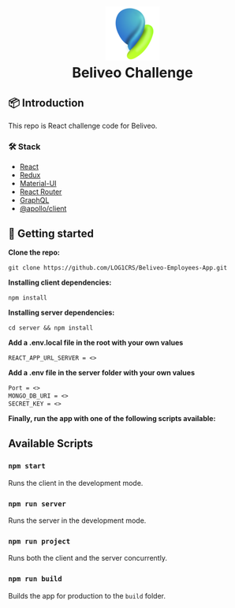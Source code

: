<h1 align="center" style="padding-top: 30px"> <img src="https://github.com/LOG1CRS/Beliveo-Employees-App/blob/55066311958c0581f28390110f48832404b62620/public/beliveo-icon.png" /><br />Beliveo Challenge</h1>

## 📦 Introduction

This repo is React challenge code for Beliveo.

### 🛠 Stack

- [React](https://es.reactjs.org/)
- [Redux](https://react-redux.js.org/)
- [Material-UI](https://material-ui.com/)
- [React Router](https://reactrouter.com/web/guides/quick-start)
- [GraphQL](https://graphql.org/)
- [@apollo/client](https://www.apollographql.com/docs/)

## 🚀 Getting started

**Clone the repo:**

    git clone https://github.com/LOG1CRS/Beliveo-Employees-App.git

**Installing client dependencies:**

    npm install

**Installing server dependencies:**

    cd server && npm install

**Add a .env.local file in the root with your own values**

    REACT_APP_URL_SERVER = <>

**Add a .env file in the server folder with your own values**

    Port = <>
    MONGO_DB_URI = <>
    SECRET_KEY = <>

**Finally, run the app with one of the following scripts available:**

## Available Scripts

### `npm start`

Runs the client in the development mode.

### `npm run server`

Runs the server in the development mode.

### `npm run project`

Runs both the client and the server concurrently.

### `npm run build`

Builds the app for production to the `build` folder.
